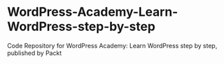 # WordPress-Academy-Learn-WordPress-step-by-step
Code Repository for WordPress Academy: Learn WordPress step by step, published by Packt
